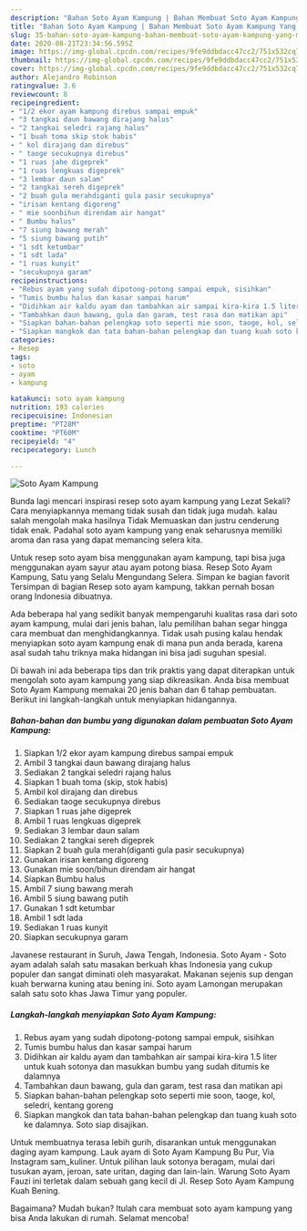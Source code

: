 ```yaml
---
description: "Bahan Soto Ayam Kampung | Bahan Membuat Soto Ayam Kampung Yang Mudah Dan Praktis"
title: "Bahan Soto Ayam Kampung | Bahan Membuat Soto Ayam Kampung Yang Mudah Dan Praktis"
slug: 35-bahan-soto-ayam-kampung-bahan-membuat-soto-ayam-kampung-yang-mudah-dan-praktis
date: 2020-08-21T23:34:56.595Z
image: https://img-global.cpcdn.com/recipes/9fe9ddbdacc47cc2/751x532cq70/soto-ayam-kampung-foto-resep-utama.jpg
thumbnail: https://img-global.cpcdn.com/recipes/9fe9ddbdacc47cc2/751x532cq70/soto-ayam-kampung-foto-resep-utama.jpg
cover: https://img-global.cpcdn.com/recipes/9fe9ddbdacc47cc2/751x532cq70/soto-ayam-kampung-foto-resep-utama.jpg
author: Alejandro Robinson
ratingvalue: 3.6
reviewcount: 8
recipeingredient:
- "1/2 ekor ayam kampung direbus sampai empuk"
- "3 tangkai daun bawang dirajang halus"
- "2 tangkai seledri rajang halus"
- "1 buah toma skip stok habis"
- " kol dirajang dan direbus"
- " taoge secukupnya direbus"
- "1 ruas jahe digeprek"
- "1 ruas lengkuas digeprek"
- "3 lembar daun salam"
- "2 tangkai sereh digeprek"
- "2 buah gula merahdiganti gula pasir secukupnya"
- "irisan kentang digoreng"
- " mie soonbihun direndam air hangat"
- " Bumbu halus"
- "7 siung bawang merah"
- "5 siung bawang putih"
- "1 sdt ketumbar"
- "1 sdt lada"
- "1 ruas kunyit"
- "secukupnya garam"
recipeinstructions:
- "Rebus ayam yang sudah dipotong-potong sampai empuk, sisihkan"
- "Tumis bumbu halus dan kasar sampai harum"
- "Didihkan air kaldu ayam dan tambahkan air sampai kira-kira 1.5 liter untuk kuah sotonya dan masukkan bumbu yang sudah ditumis ke dalamnya"
- "Tambahkan daun bawang, gula dan garam, test rasa dan matikan api"
- "Siapkan bahan-bahan pelengkap soto seperti mie soon, taoge, kol, seledri, kentang goreng"
- "Siapkan mangkok dan tata bahan-bahan pelengkap dan tuang kuah soto ke dalamnya. Soto siap disajikan."
categories:
- Resep
tags:
- soto
- ayam
- kampung

katakunci: soto ayam kampung 
nutrition: 193 calories
recipecuisine: Indonesian
preptime: "PT28M"
cooktime: "PT60M"
recipeyield: "4"
recipecategory: Lunch

---
```



![Soto Ayam Kampung](https://img-global.cpcdn.com/recipes/9fe9ddbdacc47cc2/751x532cq70/soto-ayam-kampung-foto-resep-utama.jpg)

Bunda lagi mencari inspirasi resep soto ayam kampung yang Lezat Sekali? Cara menyiapkannya memang tidak susah dan tidak juga mudah. kalau salah mengolah maka hasilnya Tidak Memuaskan dan justru cenderung tidak enak. Padahal soto ayam kampung yang enak seharusnya memiliki aroma dan rasa yang dapat memancing selera kita.

Untuk resep soto ayam bisa menggunakan ayam kampung, tapi bisa juga menggunakan ayam sayur atau ayam potong biasa. Resep Soto Ayam Kampung, Satu yang Selalu Mengundang Selera. Simpan ke bagian favorit Tersimpan di bagian Resep soto ayam kampung, takkan pernah bosan orang Indonesia dibuatnya.

Ada beberapa hal yang sedikit banyak mempengaruhi kualitas rasa dari soto ayam kampung, mulai dari jenis bahan, lalu pemilihan bahan segar hingga cara membuat dan menghidangkannya. Tidak usah pusing kalau hendak menyiapkan soto ayam kampung enak di mana pun anda berada, karena asal sudah tahu triknya maka hidangan ini bisa jadi suguhan spesial.


Di bawah ini ada beberapa tips dan trik praktis yang dapat diterapkan untuk mengolah soto ayam kampung yang siap dikreasikan. Anda bisa membuat Soto Ayam Kampung memakai 20 jenis bahan dan 6 tahap pembuatan. Berikut ini langkah-langkah untuk menyiapkan hidangannya.

<!--inarticleads1-->

##### Bahan-bahan dan bumbu yang digunakan dalam pembuatan Soto Ayam Kampung:

1. Siapkan 1/2 ekor ayam kampung direbus sampai empuk
1. Ambil 3 tangkai daun bawang dirajang halus
1. Sediakan 2 tangkai seledri rajang halus
1. Siapkan 1 buah toma (skip, stok habis)
1. Ambil  kol dirajang dan direbus
1. Sediakan  taoge secukupnya direbus
1. Siapkan 1 ruas jahe digeprek
1. Ambil 1 ruas lengkuas digeprek
1. Sediakan 3 lembar daun salam
1. Sediakan 2 tangkai sereh digeprek
1. Siapkan 2 buah gula merah(diganti gula pasir secukupnya)
1. Gunakan irisan kentang digoreng
1. Gunakan  mie soon/bihun direndam air hangat
1. Siapkan  Bumbu halus
1. Ambil 7 siung bawang merah
1. Ambil 5 siung bawang putih
1. Gunakan 1 sdt ketumbar
1. Ambil 1 sdt lada
1. Sediakan 1 ruas kunyit
1. Siapkan secukupnya garam


Javanese restaurant in Suruh, Jawa Tengah, Indonesia. Soto Ayam - Soto ayam adalah salah satu masakan berkuah khas Indonesia yang cukup populer dan sangat diminati oleh masyarakat. Makanan sejenis sup dengan kuah berwarna kuning atau bening ini. Soto ayam Lamongan merupakan salah satu soto khas Jawa Timur yang populer. 

<!--inarticleads2-->

##### Langkah-langkah menyiapkan Soto Ayam Kampung:

1. Rebus ayam yang sudah dipotong-potong sampai empuk, sisihkan
1. Tumis bumbu halus dan kasar sampai harum
1. Didihkan air kaldu ayam dan tambahkan air sampai kira-kira 1.5 liter untuk kuah sotonya dan masukkan bumbu yang sudah ditumis ke dalamnya
1. Tambahkan daun bawang, gula dan garam, test rasa dan matikan api
1. Siapkan bahan-bahan pelengkap soto seperti mie soon, taoge, kol, seledri, kentang goreng
1. Siapkan mangkok dan tata bahan-bahan pelengkap dan tuang kuah soto ke dalamnya. Soto siap disajikan.


Untuk membuatnya terasa lebih gurih, disarankan untuk menggunakan daging ayam kampung. Lauk ayam di Soto Ayam Kampung Bu Pur, Via Instagram sam_kuliner. Untuk pilihan lauk sotonya beragam, mulai dari tusukan ayam, jeroan, sate uritan, daging dan lain-lain. Warung Soto Ayam Fauzi ini terletak dalam sebuah gang kecil di Jl. Resep Soto Ayam Kampung Kuah Bening. 

Bagaimana? Mudah bukan? Itulah cara membuat soto ayam kampung yang bisa Anda lakukan di rumah. Selamat mencoba!
